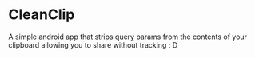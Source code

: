 # CleanClip
A simple android app that strips query params from the contents of your clipboard allowing you to share without tracking : D
